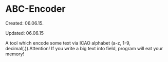# ABC-Encoder
Created: 06.06.15. 

Updated: 06.06.15 

A tool which encode some text via ICAO alphabet (a-z, 1-9, decimal(.)).Attention! If you write a big text into field, program will eat your memory!
